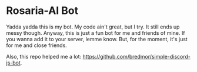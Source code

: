 # Rosaria-AI Bot
Yadda yadda this is my bot. My code ain't great, but I try. It still ends up messy though. Anyway, this is just a fun bot for me and friends of mine. If you wanna add it to your server, lemme know. But, for the moment, it's just for me and close friends.

Also, this repo helped me a lot: https://github.com/bredmor/simple-discord-js-bot.
